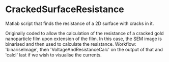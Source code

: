 # CrackedSurfaceResistance
Matlab script that finds the resistance of a 2D surface with cracks in it. 

Originally coded to allow the calculation of the resistance of a cracked gold nanoparticle film upon extension of the film. 
In this case, the SEM image is binarised and then used to calculate the resistance. Workflow: 'binariseImage', then 'VoltageAndResistanceCalc' on the output of that and 'calcI' last if we wish to visualise the currents. 
